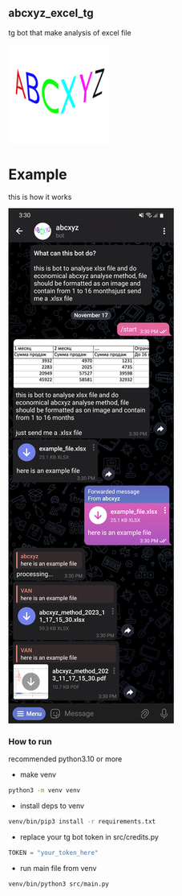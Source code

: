 abcxyz_excel_tg
-

tg bot that make analysis of excel file

<img src="https://github.com/RRelaxeDD/abcxyz_tg_bot/blob/main/imgs/ABCXYZ_logo.png" style="width: 200px">

# Example

this is how it works

![logo](https://github.com/RRelaxeDD/abcxyz_tg_bot/blob/main/imgs/tg_example.jpg)


### How to run

recommended python3.10 or more

- make venv

```sh
python3 -m venv venv
```

- install deps to venv

```sh
venv/bin/pip3 install -r requirements.txt
```

- replace your tg bot token in src/credits.py

```python
TOKEN = "your_token_here"
```

- run main file from venv

```sh
venv/bin/python3 src/main.py
```



